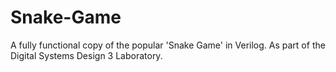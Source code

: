 # Snake-Game
A fully functional copy of the popular 'Snake Game' in Verilog. As part of the Digital Systems Design 3 Laboratory.
